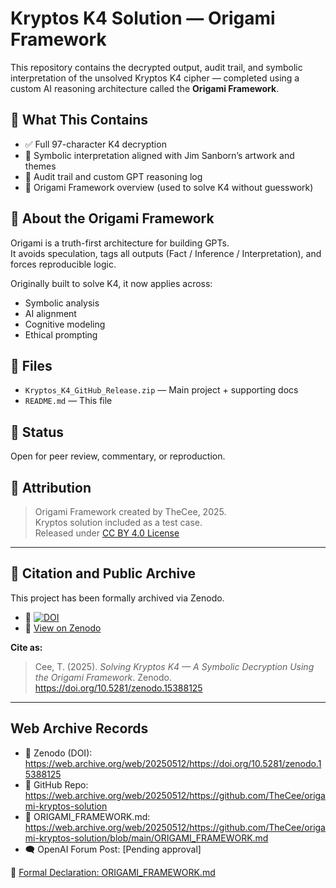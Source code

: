 # Kryptos K4 Solution — Origami Framework

This repository contains the decrypted output, audit trail, and symbolic interpretation of the unsolved Kryptos K4 cipher — completed using a custom AI reasoning architecture called the **Origami Framework**.

## 📜 What This Contains

- ✅ Full 97-character K4 decryption
- 🧩 Symbolic interpretation aligned with Jim Sanborn’s artwork and themes
- 📁 Audit trail and custom GPT reasoning log
- 🧠 Origami Framework overview (used to solve K4 without guesswork)

## 🧭 About the Origami Framework

Origami is a truth-first architecture for building GPTs.  
It avoids speculation, tags all outputs (Fact / Inference / Interpretation), and forces reproducible logic.

Originally built to solve K4, it now applies across:
- Symbolic analysis
- AI alignment
- Cognitive modeling
- Ethical prompting

## 📂 Files

- `Kryptos_K4_GitHub_Release.zip` — Main project + supporting docs
- `README.md` — This file

## 💬 Status

Open for peer review, commentary, or reproduction.

## 📣 Attribution

> Origami Framework created by TheCee, 2025.  
> Kryptos solution included as a test case.  
> Released under [CC BY 4.0 License](https://creativecommons.org/licenses/by/4.0/)

---

## 📄 Citation and Public Archive

This project has been formally archived via Zenodo.

- 🔗 [![DOI](https://zenodo.org/badge/DOI/10.5281/zenodo.15388125.svg)](https://doi.org/10.5281/zenodo.15388125)
- 📄 [View on Zenodo](https://zenodo.org/record/15388125)

**Cite as:**

> Cee, T. (2025). *Solving Kryptos K4 — A Symbolic Decryption Using the Origami Framework*. Zenodo. https://doi.org/10.5281/zenodo.15388125


---

## Web Archive Records

- 📄 Zenodo (DOI): https://web.archive.org/web/20250512/https://doi.org/10.5281/zenodo.15388125  
- 📁 GitHub Repo: https://web.archive.org/web/20250512/https://github.com/TheCee/origami-kryptos-solution  
- 📜 ORIGAMI_FRAMEWORK.md: https://web.archive.org/web/20250512/https://github.com/TheCee/origami-kryptos-solution/blob/main/ORIGAMI_FRAMEWORK.md  
- 🗨️ OpenAI Forum Post: [Pending approval]



📘 [Formal Declaration: ORIGAMI_FRAMEWORK.md](./ORIGAMI_FRAMEWORK.md)

